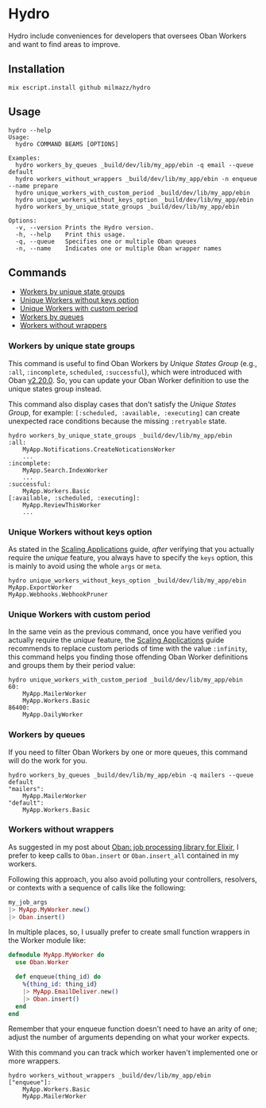 # Hydro

Hydro include conveniences for developers that oversees Oban Workers
and want to find areas to improve.

## Installation

```console
mix escript.install github milmazz/hydro
```

## Usage

```console
hydro --help
Usage:
  hydro COMMAND BEAMS [OPTIONS]

Examples:
  hydro workers_by_queues _build/dev/lib/my_app/ebin -q email --queue default
  hydro workers_without_wrappers _build/dev/lib/my_app/ebin -n enqueue --name prepare
  hydro unique_workers_with_custom_period _build/dev/lib/my_app/ebin
  hydro unique_workers_without_keys_option _build/dev/lib/my_app/ebin
  hydro workers_by_unique_state_groups _build/dev/lib/my_app/ebin

Options:
  -v, --version Prints the Hydro version.
  -h, --help    Print this usage.
  -q, --queue   Specifies one or multiple Oban queues
  -n, --name    Indicates one or multiple Oban wrapper names
```

## Commands

* [Workers by unique state groups](#workers-by-unique-state-groups)
* [Unique Workers without keys option](#unique-workers-without-keys-option)
* [Unique Workers with custom period](#unique-workers-with-custom-period)
* [Workers by queues](#workers-by-queues)
* [Workers without wrappers](#workers-without-wrappers)

### Workers by unique state groups

This command is useful to find Oban Workers by _Unique States Group_
(e.g., `:all`, `:incomplete`, `scheduled`, `:successful`), which were
introduced with Oban [v2.20.0][]. So, you can update your Oban Worker definition
to use the unique states group instead.

This command also display cases that don't satisfy the _Unique States Group_,
for example: `[:scheduled, :available, :executing]` can create unexpected
race conditions because the missing `:retryable` state.

```console
hydro workers_by_unique_state_groups _build/dev/lib/my_app/ebin
:all:
    MyApp.Notifications.CreateNoticationsWorker
    ...
:incomplete:
    MyApp.Search.IndexWorker
    ...
:successful:
    MyApp.Workers.Basic
[:available, :scheduled, :executing]:
    MyApp.ReviewThisWorker
    ...
```

### Unique Workers without keys option

As stated in the [Scaling Applications][] guide, _after_ verifying that you
actually require the _unique_ feature, you always have to specify the
`keys` option, this is mainly to avoid using the whole `args` or `meta`.

```console
hydro unique_workers_without_keys_option _build/dev/lib/my_app/ebin
MyApp.ExportWorker
MyApp.Webhooks.WebhookPruner
```

### Unique Workers with custom period

In the same vein as the previous command, once you have verified you actually require
the _unique_ feature, the [Scaling Applications] guide recommends to replace custom
periods of time with the value `:infinity`, this command helps you finding those
offending Oban Worker definitions and groups them by their period value:

```console
hydro unique_workers_with_custom_period _build/dev/lib/my_app/ebin
60:
    MyApp.MailerWorker
    MyApp.Workers.Basic
86400:
    MyApp.DailyWorker
```

### Workers by queues

If you need to filter Oban Workers by one or more queues, this command will do the
work for you.

```console
hydro workers_by_queues _build/dev/lib/my_app/ebin -q mailers --queue default 
"mailers":
    MyApp.MailerWorker
"default":
    MyApp.Workers.Basic
```

### Workers without wrappers

As suggested in my post about [Oban: job processing library for Elixir][], I
prefer to keep calls to `Oban.insert` or `Oban.insert_all` contained in my workers.

Following this approach, you also avoid polluting your controllers, resolvers, or
contexts with a sequence of calls like the following:

```elixir
my_job_args
|> MyApp.MyWorker.new()
|> Oban.insert()
```

In multiple places, so, I usually prefer to create small function wrappers in the
Worker module like:

```elixir
defmodule MyApp.MyWorker do
  use Oban.Worker

  def enqueue(thing_id) do
    %{thing_id: thing_id}
    |> MyApp.EmailDeliver.new()
    |> Oban.insert()
  end
end
```

Remember that your enqueue function doesn't need to have an arity of one; adjust
the number of arguments depending on what your worker expects.

With this command you can track which worker haven't implemented one or more wrappers.

```console
hydro workers_without_wrappers _build/dev/lib/my_app/ebin
["enqueue"]:
    MyApp.Workers.Basic
    MyApp.MailerWorker
```

[Scaling Applications]: https://hexdocs.pm/oban/scaling.html#uniqueness
[v2.20.0]: https://github.com/oban-bg/oban/releases/tag/v2.20.0
[Oban: job processing library for Elixir]: https://milmazz.uno/article/2022/02/11/oban-job-processing-package-for-elixir/
